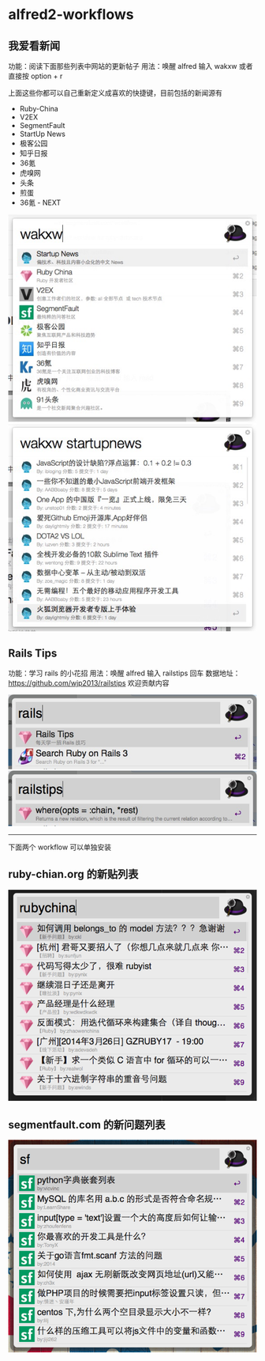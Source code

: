 alfred2-workflows
=================
## 我爱看新闻

功能：阅读下面那些列表中网站的更新帖子
用法：唤醒 alfred 输入 wakxw 或者直接按 option + r

上面这些你都可以自己重新定义成喜欢的快捷键，目前包括的新闻源有

* Ruby-China
* V2EX
* SegmentFault
* StartUp News
* 极客公园
* 知乎日报
* 36氪
* 虎嗅网
* 头条
* 煎蛋
* 36氪 - NEXT

![](screenshots/read1.png)
![](screenshots/read2.png)

## Rails Tips

功能：学习 rails 的小花招
用法：唤醒 alfred 输入 railstips 回车
数据地址：https://github.com/wjp2013/railstips 欢迎贡献内容

![](screenshots/railstips1.png)
![](screenshots/railstips2.png)

---

下面两个 workflow 可以单独安装

## ruby-chian.org 的新贴列表

![](screenshots/rubychina.png)

## segmentfault.com 的新问题列表

![](screenshots/segmentfault.png)
